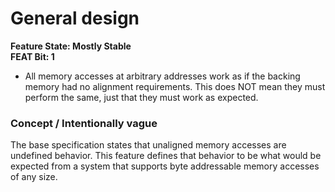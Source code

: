 # General design

**Feature State: Mostly Stable**  
**FEAT Bit: 1**

* All memory accesses at arbitrary addresses work as if the backing memory had no alignment requirements. This does NOT mean they must perform the same, just that they must work as expected.

### Concept / Intentionally vague

The base specification states that unaligned memory accesses are undefined behavior. This feature defines that behavior to be what would be expected from a system that supports byte addressable memory accesses of any size.
